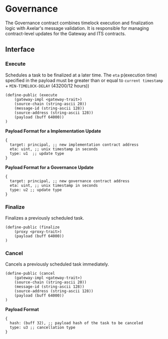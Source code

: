 # Governance

The Governance contract combines timelock execution and finalization logic with Axelar's message validation. It is responsible for managing contract-level updates for the Gateway and ITS contracts. 

##  Interface

### Execute

Schedules a task to be finalized at a later time. The `eta` p(execution time) specified in the payload must be greater than or equal to `current timestamp` + `MIN-TIMELOCK-DELAY` (43200/12 hours)) 

```clarity
(define-public (execute
    (gateway-impl <gateway-trait>)
    (source-chain (string-ascii 20))
    (message-id (string-ascii 128))
    (source-address (string-ascii 128))
    (payload (buff 64000))
)
```

**Payload Format for a Implementation Update**
```
{
  target: principal, ;; new implementation contract address
  eta: uint, ;; unix timestamp in seconds
  type: u1  ;; update type
}
```

**Payload Format for a Governance Update**

```
{
  target: principal, ;; new governance contract address
  eta: uint, ;; unix timestamp in seconds
  type: u2 ;; update type
}
```

### Finalize

Finalizes a previously scheduled task.

```clarity
(define-public (finalize
    (proxy <proxy-trait>)
    (payload (buff 64000))
)
```

### Cancel

Cancels a previously scheduled task immediately.

```clarity
(define-public (cancel
    (gateway-impl <gateway-trait>)
    (source-chain (string-ascii 20))
    (message-id (string-ascii 128))
    (source-address (string-ascii 128))
    (payload (buff 64000))
)
```

**Payload Format**

```
{
  hash: (buff 32), ;; payload hash of the task to be canceled
  type: u3 ;; cancellation type
}
```

